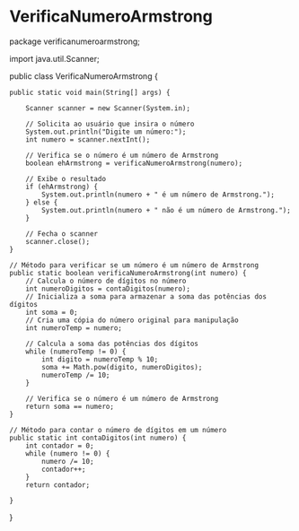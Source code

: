 # VerificaNumeroArmstrong


package verificanumeroarmstrong;

import java.util.Scanner;

public class VerificaNumeroArmstrong {

    
    public static void main(String[] args) {
        
        Scanner scanner = new Scanner(System.in);

        // Solicita ao usuário que insira o número
        System.out.println("Digite um número:");
        int numero = scanner.nextInt();

        // Verifica se o número é um número de Armstrong
        boolean ehArmstrong = verificaNumeroArmstrong(numero);

        // Exibe o resultado
        if (ehArmstrong) {
            System.out.println(numero + " é um número de Armstrong.");
        } else {
            System.out.println(numero + " não é um número de Armstrong.");
        }

        // Fecha o scanner
        scanner.close();
    }

    // Método para verificar se um número é um número de Armstrong
    public static boolean verificaNumeroArmstrong(int numero) {
        // Calcula o número de dígitos no número
        int numeroDigitos = contaDigitos(numero);
        // Inicializa a soma para armazenar a soma das potências dos dígitos
        int soma = 0;
        // Cria uma cópia do número original para manipulação
        int numeroTemp = numero;
        
        // Calcula a soma das potências dos dígitos
        while (numeroTemp != 0) {
            int digito = numeroTemp % 10;
            soma += Math.pow(digito, numeroDigitos);
            numeroTemp /= 10;
        }

        // Verifica se o número é um número de Armstrong
        return soma == numero;
    }

    // Método para contar o número de dígitos em um número
    public static int contaDigitos(int numero) {
        int contador = 0;
        while (numero != 0) {
            numero /= 10;
            contador++;
        }
        return contador;
       
    }
    
}
